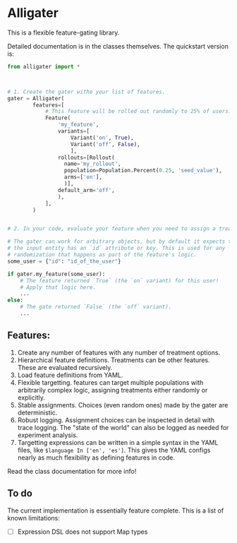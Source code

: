 # Alligater

This is a flexible feature-gating library.

Detailed documentation is in the classes themselves. The quickstart version is:

```py
from alligater import *



# 1. Create the gater withe your list of features.
gater = Alligater(
        features=[
            # This feature will be rolled out randomly to 25% of users.
            Feature(
                'my_feature',
                variants=[
                    Variant('on', True),
                    Variant('off', False),
                    ],
                rollouts=[Rollout(
                  name='my_rollout',
                  population=Population.Percent(0.25, 'seed_value'),
                  arms=['on'],
                  )],
                default_arm='off',
                ),
            ],
        )


# 2. In your code, evaluate your feature when you need to assign a treatment.

# The gater can work for arbitrary objects, but by default it expects that
# the input entity has an `id` attribute or key. This is used for any
# randomization that happens as part of the feature's logic.
some_user = {"id": "id_of_the_user"}

if gater.my_feature(some_user):
    # The feature returned `True` (the `on` variant) for this user!
    # Apply that logic here.
    ...
else:
    # The gate returned `False` (the `off` variant).
    ...
```

## Features:

1. Create any number of features with any number of treatment options.
2. Hierarchical feature definitions. Treatments can be other features. These are evaluated recursively.
3. Load feature definitions from YAML.
4. Flexible targetting. features can target multiple populations with arbitrarily complex logic, assigning treatments either randomly or explicitly.
5. Stable assignments. Choices (even random ones) made by the gater are deterministic.
6. Robust logging. Assignment choices can be inspected in detail with trace logging. The "state of the world" can also be logged as needed for experiment analysis.
7. Targetting expressions can be written in a simple syntax in the YAML files, like `$language In ['en', 'es']`. This gives the YAML configs nearly as much flexibility as defining features in code.

Read the class documentation for more info!

## To do

The current implementation is essentially feature complete. This is a list of
known limitations:

- [ ] Expression DSL does not support Map types
